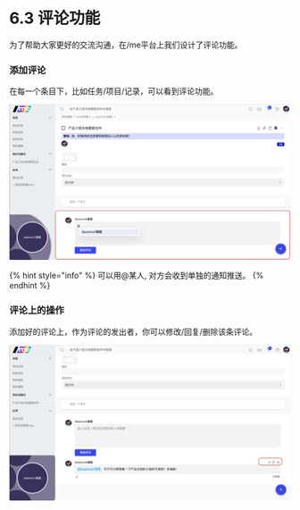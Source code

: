 # 6.3 评论功能

为了帮助大家更好的交流沟通，在/me平台上我们设计了评论功能。

### 添加评论

在每一个条目下，比如任务/项目/记录，可以看到评论功能。

![&#x8BC4;&#x8BBA;&#x529F;&#x80FD;](../.gitbook/assets/6-3-1.png)

{% hint style="info" %}
可以用@某人, 对方会收到单独的通知推送。
{% endhint %}

### 评论上的操作

添加好的评论上，作为评论的发出者，你可以修改/回复/删除该条评论。

![&#x8BC4;&#x8BBA;&#x4E0A;&#x7684;&#x64CD;&#x4F5C;](../.gitbook/assets/6-3-2.png)




